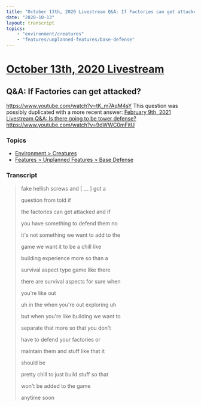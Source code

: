 ```yaml
---
title: "October 13th, 2020 Livestream Q&A: If Factories can get attacked?"
date: "2020-10-13"
layout: transcript
topics:
    - "environment/creatures"
    - "features/unplanned-features/base-defense"
---
```

# [October 13th, 2020 Livestream](../2020-10-13.md)
## Q&A: If Factories can get attacked?
https://www.youtube.com/watch?v=tK_m7AqM4sY
This question was possibly duplicated with a more recent answer: [February 9th, 2021 Livestream Q&A: Is there going to be tower defense?](./yt-9dWWC0mFitU.md) https://www.youtube.com/watch?v=9dWWC0mFitU


### Topics
* [Environment > Creatures](../topics/environment/creatures.md)
* [Features > Unplanned Features > Base Defense](../topics/features/unplanned-features/base-defense.md)

### Transcript

> fake hellish screws and [ __ ] got a
>
> question from told if
>
> the factories can get attacked and if
>
> you have something to defend them no
>
> it's not something we want to add to the
>
> game we want it to be a chill like
>
> building experience more so than a
>
> survival aspect type game like there
>
> there are survival aspects for sure when
>
> you're like out
>
> uh in the when you're out exploring uh
>
> but when you're like building we want to
>
> separate that more so that you don't
>
> have to defend your factories or
>
> maintain them and stuff like that it
>
> should be
>
> pretty chill to just build stuff so that
>
> won't be added to the game
>
> anytime soon
